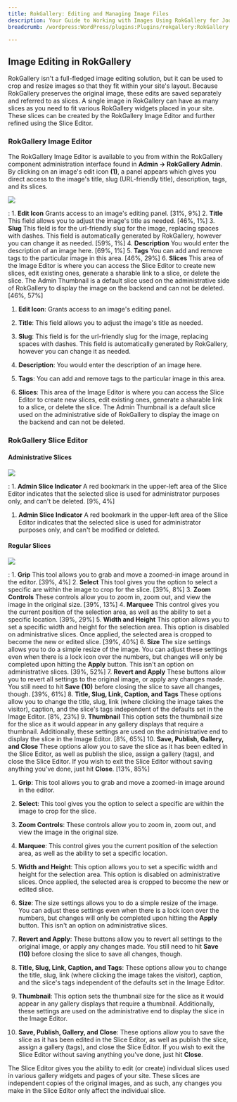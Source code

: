 ```yaml
---
title: RokGallery: Editing and Managing Image Files
description: Your Guide to Working with Images Using RokGallery for Joomla
breadcrumb: /wordpress:WordPress/plugins:Plugins/rokgallery:RokGallery

---
```


Image Editing in RokGallery
-----
RokGallery isn't a full-fledged image editing solution, but it can be used to crop and resize images so that they fit within your site's layout. Because RokGallery preserves the original image, these edits are saved separately and referred to as slices. A single image in RokGallery can have as many slices as you need to fit various RokGallery widgets placed in your site. These slices can be created by the RokGallery Image Editor and further refined using the Slice Editor.

### RokGallery Image Editor

The RokGallery Image Editor is available to you from within the RokGallery component administration interface found in **Admin -> RokGallery Admin**. By clicking on an image's edit icon **(1)**, a panel appears which gives you direct access to the image's title, slug (URL-friendly title), description, tags, and its slices.

![][rokgallery_image_editor_2]

:   1. **Edit Icon** Grants access to an image's editing panel. [31%, 9%]
    2. **Title** This field allows you to adjust the image's title as needed. [46%, 1%]
    3. **Slug** This field is for the url-friendly slug for the image, replacing spaces with dashes. This field is automatically generated by RokGallery, however you can change it as needed. [59%, 1%]
    4. **Description** You would enter the description of an image here. [69%, 1%]
    5. **Tags** You can add and remove tags to the particular image in this area. [46%, 29%]
    6. **Slices** This area of the Image Editor is where you can access the Slice Editor to create new slices, edit existing ones, generate a sharable link to a slice, or delete the slice. The Admin Thumbnail is a default slice used on the administrative side of RokGallery to display the image on the backend and can not be deleted. [46%, 57%]

1. **Edit Icon**: Grants access to an image's editing panel.

2. **Title**: This field allows you to adjust the image's title as needed.

3. **Slug**: This field is for the url-friendly slug for the image, replacing spaces with dashes. This field is automatically generated by RokGallery, however you can change it as needed.

4. **Description**: You would enter the description of an image here.

5. **Tags**: You can add and remove tags to the particular image in this area.

6. **Slices**: This area of the Image Editor is where you can access the Slice Editor to create new slices, edit existing ones, generate a sharable link to a slice, or delete the slice. The Admin Thumbnail is a default slice used on the administrative side of RokGallery to display the image on the backend and can not be deleted.

### RokGallery Slice Editor

#### Administrative Slices
![][rokgallery_slice_editor]

:   1. **Admin Slice Indicator** A red bookmark in the upper-left area of the Slice Editor indicates that the selected slice is used for administrator purposes only, and can't be deleted. [9%, 4%]

1. **Admin Slice Indicator** A red bookmark in the upper-left area of the Slice Editor indicates that the selected slice is used for administrator purposes only, and can't be modified or deleted.

#### Regular Slices
![][rokgallery_slice_editor_2]

:   1. **Grip** This tool allows you to grab and move a zoomed-in image around in the editor. [39%, 4%]
    2. **Select** This tool gives you the option to select a specific are within the image to crop for the slice. [39%, 8%]
    3. **Zoom Controls** These controls allow you to zoom in, zoom out, and view the image in the original size. [39%, 13%]
    4. **Marquee** This control gives you the current position of the selection area, as well as the ability to set a specific location. [39%, 29%]
    5. **Width and Height** This option allows you to set a specific width and height for the selection area. This option is disabled on administrative slices. Once applied, the selected area is cropped to become the new or edited slice. [39%, 40%]
    6. **Size** The size settings allows you to do a simple resize of the image. You can adjust these settings even when there is a lock icon over the numbers, but changes will only be completed upon hitting the **Apply** button. This isn't an option on administrative slices. [39%, 52%]
    7. **Revert and Apply** These buttons allow you to revert all settings to the original image, or apply any changes made. You still need to hit **Save** **(10)** before closing the slice to save all changes, though. [39%, 61%]
    8. **Title, Slug, Link, Caption, and Tags** These options allow you to change the title, slug, link (where clicking the image takes the visitor), caption, and the slice's tags independent of the defaults set in the Image Editor. [8%, 23%]
    9. **Thumbnail** This option sets the thumbnail size for the slice as it would appear in any gallery displays that require a thumbnail. Additionally, these settings are used on the administrative end to display the slice in the Image Editor. [8%, 65%]
    10. **Save, Publish, Gallery, and Close** These options allow you to save the slice as it has been edited in the Slice Editor, as well as publish the slice, assign a gallery (tags), and close the Slice Editor. If you wish to exit the Slice Editor without saving anything you've done, just hit **Close**. [13%, 85%]

1. **Grip**: This tool allows you to grab and move a zoomed-in image around in the editor.

2. **Select**: This tool gives you the option to select a specific are within the image to crop for the slice.

3. **Zoom Controls**: These controls allow you to zoom in, zoom out, and view the image in the original size.

4. **Marquee**: This control gives you the current position of the selection area, as well as the ability to set a specific location.

5. **Width and Height**: This option allows you to set a specific width and height for the selection area. This option is disabled on administrative slices. Once applied, the selected area is cropped to become the new or edited slice.

6. **Size**: The size settings allows you to do a simple resize of the image. You can adjust these settings even when there is a lock icon over the numbers, but changes will only be completed upon hitting the **Apply** button. This isn't an option on administrative slices.

7. **Revert and Apply**: These buttons allow you to revert all settings to the original image, or apply any changes made. You still need to hit **Save** **(10)** before closing the slice to save all changes, though.

8. **Title, Slug, Link, Caption, and Tags**: These options allow you to change the title, slug, link (where clicking the image takes the visitor), caption, and the slice's tags independent of the defaults set in the Image Editor.

9. **Thumbnail**: This option sets the thumbnail size for the slice as it would appear in any gallery displays that require a thumbnail. Additionally, these settings are used on the administrative end to display the slice in the Image Editor.

10. **Save, Publish, Gallery, and Close**: These options allow you to save the slice as it has been edited in the Slice Editor, as well as publish the slice, assign a gallery (tags), and close the Slice Editor. If you wish to exit the Slice Editor without saving anything you've done, just hit **Close**.

The Slice Editor gives you the ability to edit (or create) individual slices used in various gallery widgets and pages of your site. These slices are independent copies of the original images, and as such, any changes you make in the Slice Editor only affect the individual slice.

[rokgallery]: assets/rokgallery.jpeg
[rokgallery_component]: assets/rokgallery_component_1.jpeg
[rokgallery_component_configuration_options]: assets/rokgallery_component_configuration_opions.jpeg
[rokgallery_component_upload]: assets/rokgallery_component_upload.jpeg
[rokgallery_image_editor]: assets/rokgallery_image_editor.jpeg
[rokgallery_image_editor_2]: assets/rokgallery_image_editor_2.jpeg
[rokgallery_jobs_manager]: assets/rokgallery_jobs_manager.jpeg
[rokgallery_module_1]: assets/rokgallery_module_1.jpeg
[rokgallery_module_advanced]: assets/rokgallery_module_advanced_1.jpeg
[rokgallery_module_basic_1]: assets/rokgallery_module_basic_1.jpeg
[rokgallery_module_error_1]: assets/rokgallery_module_error_1.jpeg
[rokgallery_plugin_manager_1]: assets/rokgallery_plugin_manager_1.jpeg
[rokgallery_plugin_manager_2]: assets/rokgallery_plugin_manager_2.jpeg
[rokgallery_plugin_manager_3]: assets/rokgallery_plugin_manager_3.jpeg
[rokgallery_administrator]: assets/rokgallery_administrator.jpeg
[rokgallery_tags]: assets/rokgallery_tags.jpeg
[rokgallery_galleries_manager]: assets/rokgallery_galleries_manager.jpeg
[rokgallery_slice_editor]: assets/rokgallery_slice_editor.jpeg
[rokgallery_slice_editor_2]: assets/rokgallery_slice_editor_2.jpeg
[featured]: assets/wp_rokgallery.jpeg
[rokgallery_download]: http://www.rockettheme.com/wordpress-downloads/plugins/club/2837-rokgallery
[rokbox]: ../rokbox/
[admin1]: assets/wp_rokgallery_admin_1.jpeg
[admin2]: assets/wp_rokgallery_admin_2.jpeg
[admin3]: assets/wp_rokgallery_admin_3.jpeg
[admin4]: assets/wp_rokgallery_admin_4.jpeg
[install]: assets/wp_rokgallery_install.jpeg
[install2]: assets/wp_rokgallery_install_1.jpeg
[page1]: assets/wp_rokgallery_page_1.jpeg
[page2]: assets/wp_rokgallery_page_2.jpeg
[page3]: assets/wp_rokgallery_page_3.jpeg
[page4]: assets/wp_rokgallery_page_4.jpeg
[settings]: assets/wp_rokgallery_settings.jpeg
[widget1]: assets/wp_rokgallery_widget_1.jpeg
[widget2]: assets/wp_rokgallery_widget_2.jpeg
[widget3]: assets/wp_rokgallery_widget_3.jpeg
[widget4]: assets/wp-rokgallery_widget_4.jpeg